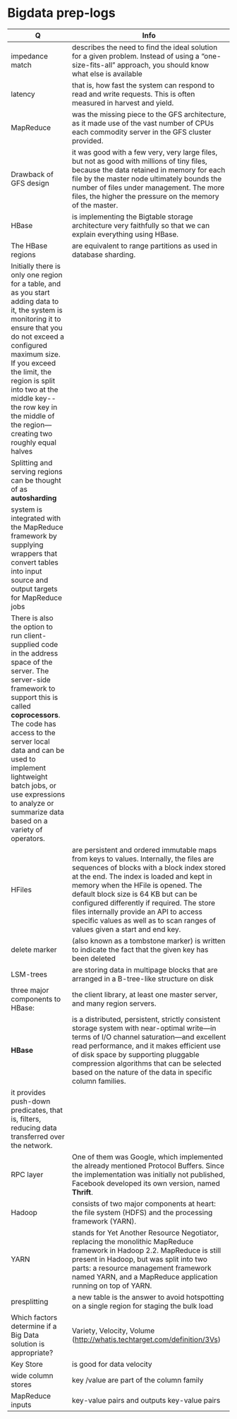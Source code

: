 # Bigdata prep-logs
Q | Info 
--- | ---
impedance match|describes the need to find the ideal solution for a given problem. Instead of using a “one-size-fits-all” approach, you should know what else is available
latency| that is, how fast the system can respond to read and write requests. This is often measured in harvest and yield.
MapReduce |was the missing piece to the GFS architecture, as it made use of the vast number of CPUs each commodity server in the GFS cluster provided. 
Drawback of GFS design|it was good with a few very, very large files, but not as good with millions of tiny files, because the data retained in memory for each file by the master node ultimately bounds the number of files under management. The more files, the higher the pressure on the memory of the master.
HBase |is implementing the Bigtable storage architecture very faithfully so that we can explain everything using HBase. 
The HBase regions |are equivalent to range partitions as used in database sharding.
 |Initially there is only one region for a table, and as you start adding data to it, the system is monitoring it to ensure that you do not exceed a configured maximum size. If you exceed the limit, the region is split into two at the middle key--the row key in the middle of the region—creating two roughly equal halves
  |Splitting and serving regions can be thought of as **autosharding**
 |system is integrated with the MapReduce framework by supplying wrappers that convert tables into input source and output targets for MapReduce jobs
  |There is also the option to run client-supplied code in the address space of the server. The server-side framework to support this is called **coprocessors**. The code has access to the server local data and can be used to implement lightweight batch jobs, or use expressions to analyze or summarize data based on a variety of operators.
HFiles| are persistent and ordered immutable maps from keys to values. Internally, the files are sequences of blocks with a block index stored at the end. The index is loaded and kept in memory when the HFile is opened. The default block size is 64 KB but can be configured differently if required. The store files internally provide an API to access specific values as well as to scan ranges of values given a start and end key.
delete marker| (also known as a tombstone marker) is written to indicate the fact that the given key has been deleted
LSM-trees |are storing data in multipage blocks that are arranged in a B-tree-like structure on disk
three major components to HBase:| the client library, at least one master server, and many region servers. 
**HBase**| is a distributed, persistent, strictly consistent storage system with near-optimal write—in terms of I/O channel saturation—and excellent read performance, and it makes efficient use of disk space by supporting pluggable compression algorithms that can be selected based on the nature of the data in specific column families.
 |it provides push-down predicates, that is, filters, reducing data transferred over the network.
 RPC layer|One of them was Google, which implemented the already mentioned Protocol Buffers. Since the implementation was initially not published, Facebook developed its own version, named **Thrift**.
Hadoop |consists of two major components at heart: the file system (HDFS) and the processing framework (YARN).
YARN | stands for Yet Another Resource Negotiator, replacing the monolithic MapReduce framework in Hadoop 2.2. MapReduce is still present in Hadoop, but was split into two parts: a resource management framework named YARN, and a MapReduce application running on top of YARN.
presplitting| a new table is the answer to avoid hotspotting on a single region for staging the bulk load
Which factors determine if a Big Data solution is appropriate?| Variety, Velocity, Volume (http://whatis.techtarget.com/definition/3Vs)
Key Store|is good for data velocity
wide column stores|key /value are part of the column family
MapReduce inputs|key-value pairs and outputs key-value pairs

